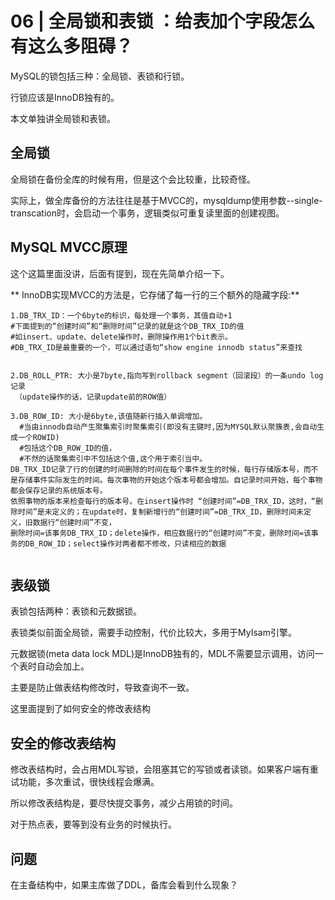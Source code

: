 #  06 | 全局锁和表锁 ：给表加个字段怎么有这么多阻碍？

MySQL的锁包括三种：全局锁、表锁和行锁。

行锁应该是InnoDB独有的。

本文单独讲全局锁和表锁。

## 全局锁

全局锁在备份全库的时候有用，但是这个会比较重，比较奇怪。

实际上，做全库备份的方法往往是基于MVCC的，mysqldump使用参数--single-transcation时，会启动一个事务，逻辑类似可重复读里面的创建视图。

## MySQL MVCC原理

这个这篇里面没讲，后面有提到，现在先简单介绍一下。

** InnoDB实现MVCC的方法是，它存储了每一行的三个额外的隐藏字段:**

```
1.DB_TRX_ID：一个6byte的标识，每处理一个事务，其值自动+1
#下面提到的“创建时间”和“删除时间”记录的就是这个DB_TRX_ID的值
#如insert、update、delete操作时，删除操作用1个bit表示。 
#DB_TRX_ID是最重要的一个，可以通过语句“show engine innodb status”来查找 


2.DB_ROLL_PTR: 大小是7byte,指向写到rollback segment（回滚段）的一条undo log记录
 （update操作的话，记录update前的ROW值）

3.DB_ROW_ID: 大小是6byte,该值随新行插入单调增加。
  #当由innodb自动产生聚集索引时聚集索引(即没有主键时,因为MYSQL默认聚簇表,会自动生成一个ROWID)
  #包括这个DB_ROW_ID的值，
  #不然的话聚集索引中不包括这个值,这个用于索引当中。
DB_TRX_ID记录了行的创建的时间删除的时间在每个事件发生的时候，每行存储版本号，而不是存储事件实际发生的时间。每次事物的开始这个版本号都会增加。自记录时间开始，每个事物都会保存记录的系统版本号。
依照事物的版本来检查每行的版本号。在insert操作时 “创建时间”=DB_TRX_ID，这时，“删除时间”是未定义的；在update时，复制新增行的“创建时间”=DB_TRX_ID，删除时间未定义，旧数据行“创建时间”不变，
删除时间=该事务DB_TRX_ID；delete操作，相应数据行的“创建时间”不变，删除时间=该事务的DB_ROW_ID；select操作对两者都不修改，只读相应的数据


```
 

## 表级锁


表锁包括两种：表锁和元数据锁。

表锁类似前面全局锁，需要手动控制，代价比较大，多用于MyIsam引擎。

元数据锁(meta data lock MDL)是InnoDB独有的，MDL不需要显示调用，访问一个表时自动会加上。

主要是防止做表结构修改时，导致查询不一致。

这里面提到了如何安全的修改表结构

## 安全的修改表结构

修改表结构时，会占用MDL写锁，会阻塞其它的写锁或者读锁。如果客户端有重试功能，多次重试，很快线程会爆满。

所以修改表结构是，要尽快提交事务，减少占用锁的时间。

对于热点表，要等到没有业务的时候执行。

## 问题

在主备结构中，如果主库做了DDL，备库会看到什么现象？



